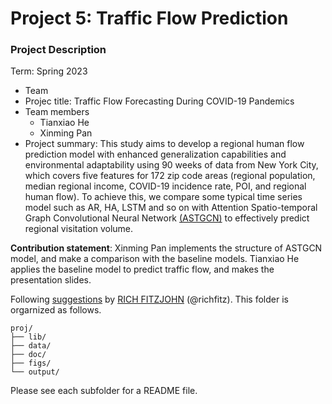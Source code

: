 # Project 5: Traffic Flow Prediction

### Project Description

Term: Spring 2023

+ Team 
+ Projec title: Traffic Flow Forecasting During COVID-19 Pandemics
+ Team members
	+ Tianxiao He
	+ Xinming Pan
+ Project summary: This study aims to develop a regional human flow prediction model with enhanced generalization capabilities and environmental adaptability using 90 weeks of data from New York City, which covers five features for 172 zip code areas (regional population, median regional income, COVID-19 incidence rate, POI, and regional human flow). To achieve this, we compare some typical time series model such as AR, HA, LSTM and so on with Attention Spatio-temporal Graph Convolutional Neural Network [(ASTGCN)](https://github.com/wanhuaiyu/ASTGCN) to effectively predict regional visitation volume. 
	

**Contribution statement**: Xinming Pan implements the structure of ASTGCN model, and make a comparison with the baseline models. Tianxiao He applies the baseline model to predict traffic flow, and makes the presentation slides. 

Following [suggestions](http://nicercode.github.io/blog/2013-04-05-projects/) by [RICH FITZJOHN](http://nicercode.github.io/about/#Team) (@richfitz). This folder is orgarnized as follows.

```
proj/
├── lib/
├── data/
├── doc/
├── figs/
└── output/
```

Please see each subfolder for a README file.
